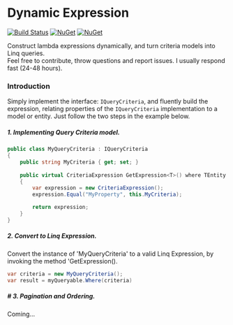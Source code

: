 # Dynamic Expression
[![Build Status](https://travis-ci.org/vivet/DynamicExpression.svg?branch=master)](https://travis-ci.org/vivet/DynamicExpression)
[![NuGet](https://img.shields.io/nuget/dt/DynamicExpression.svg)](https://www.nuget.org/packages/DynamicExpression/)
[![NuGet](https://img.shields.io/nuget/v/DynamicExpression.svg)](https://www.nuget.org/packages/DynamicExpression/)

Construct lambda expressions dynamically, and turn criteria models into Linq queries.  
Feel free to contribute, throw questions and report issues. I usually respond fast (24-48 hours).  
  
### Introduction
Simply implement the interface: ```IQueryCriteria```, and fluently build the expression, relating properties of the ```IQueryCriteria``` implementation to a model or entity. Just follow the two steps in the example below.

##### 1. Implementing Query Criteria model.
```csharp
public class MyQueryCriteria : IQueryCriteria
{
    public string MyCriteria { get; set; }
    
    public virtual CriteriaExpression GetExpression<T>() where TEntity : class
    {
        var expression = new CriteriaExpression();
        expression.Equal("MyProperty", this.MyCriteria);

        return expression;
    }
}
```
  
##### 2. Convert to Linq Expression.
Convert the instance of 'MyQueryCriteria' to a valid Linq Expression, by invoking the method 'GetExpression<T>().
```csharp
var criteria = new MyQueryCriteria();
var result = myQueryable.Where(criteria) 
```
  
##### # 3. Pagination and Ordering.
Coming...
